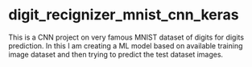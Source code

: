 # digit_recignizer_mnist_cnn_keras
This is a CNN project on very famous MNIST dataset of digits for digits prediction.
In this I am creating a ML model based on available training image dataset and then trying to predict the test dataset images.
